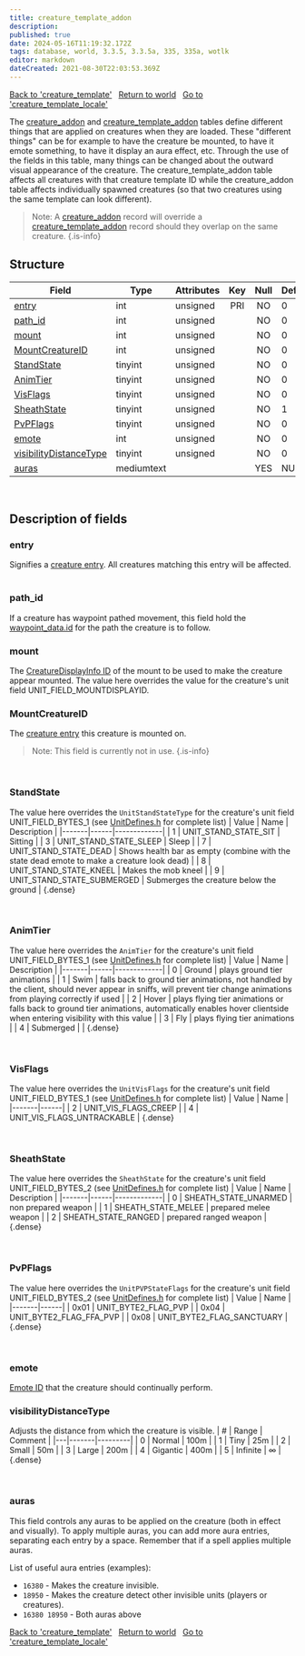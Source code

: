 ```yaml
---
title: creature_template_addon
description:
published: true
date: 2024-05-16T11:19:32.172Z
tags: database, world, 3.3.5, 3.3.5a, 335, 335a, wotlk
editor: markdown
dateCreated: 2021-08-30T22:03:53.369Z
---
```


<a href="https://trinitycore.info/en/database/335/world/creature_template" class="mt-5 v-btn v-btn--depressed v-btn--flat v-btn--outlined theme--light v-size--default darkblue--text text--lighten-3"><span class="v-btn__content"><i aria-hidden="true" class="v-icon notranslate v-icon--left mdi mdi-arrow-left theme--light"></i><span>Back to 'creature_template'</span></span></a>&nbsp;&nbsp;&nbsp;<a href="https://trinitycore.info/en/database/335/world/home" class="mt-5 v-btn v-btn--depressed v-btn--flat v-btn--outlined theme--light v-size--default darkblue--text text--lighten-3"><span class="v-btn__content"><i aria-hidden="true" class="v-icon notranslate v-icon--left mdi mdi-home-outline theme--light"></i><span>Return to world</span></span></a>&nbsp;&nbsp;&nbsp;<a href="https://trinitycore.info/en/database/335/world/creature_template_locale" class="mt-5 v-btn v-btn--depressed v-btn--flat v-btn--outlined theme--light v-size--default darkblue--text text--lighten-3"><span class="v-btn__content"><span>Go to 'creature_template_locale'</span><i aria-hidden="true" class="v-icon notranslate v-icon--right mdi mdi-arrow-right theme--light"></i></span></a>

The [creature_addon](../world/creature_addon) and [creature_template_addon](../world/creature_template_addon)  tables define different things that are applied on creatures when they are loaded. These "different things" can be for example to have the creature be mounted, to have it emote something, to have it display an aura effect, etc. Through the use of the fields in this table, many things can be changed about the outward visual appearance of the creature. The creature_template_addon table affects all creatures with that creature template ID while the creature_addon table affects individually spawned creatures (so that two creatures using the same template can look different).

> Note: A [creature_addon](../world/creature_addon) record will override a [creature_template_addon](../world/creature_template_addon) record should they overlap on the same creature.
{.is-info}

## Structure

| Field | Type | Attributes | Key | Null | Default | Extra | Comment |
| --- | --- | --- | :---: | :---: | --- | --- | --- |
| [entry](#entry) | int | unsigned | PRI | NO | 0 |  |  |
| [path_id](#path_id) | int | unsigned |  | NO | 0 |  |  |
| [mount](#mount) | int | unsigned |  | NO | 0 |  |  |
| [MountCreatureID](#mountcreatureid) | int | unsigned |  | NO | 0 |  |  |
| [StandState](#standstate) | tinyint | unsigned |  | NO | 0 |  |  |
| [AnimTier](#animtier) | tinyint | unsigned |  | NO | 0 |  |  |
| [VisFlags](#visflags) | tinyint | unsigned |  | NO | 0 |  |  |
| [SheathState](#sheathstate) | tinyint | unsigned |  | NO | 1 |  |  |
| [PvPFlags](#pvpflags) | tinyint | unsigned |  | NO | 0 |  |  |
| [emote](#emote) | int | unsigned |  | NO | 0 |  |  |
| [visibilityDistanceType](#visibilitydistancetype) | tinyint | unsigned |  | NO | 0 |  |  |
| [auras](#auras) | mediumtext |  |  | YES | NULL |  |  |
&nbsp;
## Description of fields

### entry
Signifies a [creature entry](../world/creature_template#entry). All creatures matching this entry will be affected.
&nbsp;

### path_id
If a creature has waypoint pathed movement, this field hold the [waypoint_data.id](../world/waypoint_data#id) for the path the creature is to follow.
&nbsp;

### mount
The [CreatureDisplayInfo ID](/files/DBC/335/creaturedisplayinfo#id) of the mount to be used to make the creature appear mounted. The value here overrides the value for the creature's unit field UNIT_FIELD_MOUNTDISPLAYID.
&nbsp;

### MountCreatureID
The [creature entry](../world/creature_template#entry) this creature is mounted on.
> Note: This field is currently not in use.
{.is-info}

&nbsp;

### StandState
The value here overrides the `UnitStandStateType` for the creature's unit field UNIT_FIELD_BYTES_1 (see [UnitDefines.h](https://github.com/TrinityCore/TrinityCore/blob/3.3.5/src/server/game/Entities/Unit/UnitDefines.h) for complete list)
| Value | Name | Description |
|-------|------|-------------|
| 1 | UNIT_STAND_STATE_SIT | Sitting |
| 3 | UNIT_STAND_STATE_SLEEP | Sleep |
| 7 | UNIT_STAND_STATE_DEAD | Shows health bar as empty (combine with the state dead emote to make a creature look dead) |
| 8 | UNIT_STAND_STATE_KNEEL | Makes the mob kneel |
| 9 | UNIT_STAND_STATE_SUBMERGED | Submerges the creature below the ground |
{.dense}

&nbsp;

### AnimTier
The value here overrides the `AnimTier` for the creature's unit field UNIT_FIELD_BYTES_1 (see [UnitDefines.h](https://github.com/TrinityCore/TrinityCore/blob/3.3.5/src/server/game/Entities/Unit/UnitDefines.h) for complete list)
| Value | Name | Description |
|-------|------|-------------|
| 0 | Ground | plays ground tier animations |
| 1 | Swim | falls back to ground tier animations, not handled by the client, should never appear in sniffs, will prevent tier change animations from playing correctly if used |
| 2 | Hover | plays flying tier animations or falls back to ground tier animations, automatically enables hover clientside when entering visibility with this value |
| 3 | Fly | plays flying tier animations |
| 4 | Submerged |   |
{.dense}

&nbsp;

### VisFlags
The value here overrides the `UnitVisFlags` for the creature's unit field UNIT_FIELD_BYTES_1 (see [UnitDefines.h](https://github.com/TrinityCore/TrinityCore/blob/3.3.5/src/server/game/Entities/Unit/UnitDefines.h) for complete list)
| Value | Name |
|-------|------|
| 2 | UNIT_VIS_FLAGS_CREEP |
| 4 | UNIT_VIS_FLAGS_UNTRACKABLE |
{.dense}

&nbsp;

### SheathState
The value here overrides the `SheathState` for the creature's unit field UNIT_FIELD_BYTES_2 (see [UnitDefines.h](https://github.com/TrinityCore/TrinityCore/blob/3.3.5/src/server/game/Entities/Unit/UnitDefines.h) for complete list)
| Value | Name | Description |
|-------|------|-------------|
| 0 | SHEATH_STATE_UNARMED | non prepared weapon |
| 1 | SHEATH_STATE_MELEE | prepared melee weapon |
| 2 | SHEATH_STATE_RANGED | prepared ranged weapon |
{.dense}

&nbsp;

### PvPFlags
The value here overrides the `UnitPVPStateFlags` for the creature's unit field UNIT_FIELD_BYTES_2 (see [UnitDefines.h](https://github.com/TrinityCore/TrinityCore/blob/3.3.5/src/server/game/Entities/Unit/UnitDefines.h) for complete list)
| Value | Name |
|-------|------|
| 0x01 | UNIT_BYTE2_FLAG_PVP |
| 0x04 | UNIT_BYTE2_FLAG_FFA_PVP |
| 0x08 | UNIT_BYTE2_FLAG_SANCTUARY |
{.dense}

&nbsp;

### emote
[Emote ID](/files/DBC/335/emotes#id) that the creature should continually perform.
&nbsp;

### visibilityDistanceType
Adjusts the distance from which the creature is visible.
| # | Range | Comment |
|---|-------|---------|
| 0 | Normal | 100m |
| 1 | Tiny | 25m |
| 2 | Small | 50m |
| 3 | Large | 200m |
| 4 | Gigantic | 400m |
| 5 | Infinite | ∞ |
{.dense}

&nbsp;

### auras
This field controls any auras to be applied on the creature (both in effect and visually). To apply multiple auras, you can add more aura entries, separating each entry by a space. Remember that if a spell applies multiple auras.

List of useful aura entries (examples):
* `16380` - Makes the creature invisible.
* `18950` - Makes the creature detect other invisible units (players or creatures).
* `16380 18950` - Both auras above
&nbsp;

<a href="https://trinitycore.info/en/database/335/world/creature_template" class="mt-5 v-btn v-btn--depressed v-btn--flat v-btn--outlined theme--light v-size--default darkblue--text text--lighten-3"><span class="v-btn__content"><i aria-hidden="true" class="v-icon notranslate v-icon--left mdi mdi-arrow-left theme--light"></i><span>Back to 'creature_template'</span></span></a>&nbsp;&nbsp;&nbsp;<a href="https://trinitycore.info/en/database/335/world/home" class="mt-5 v-btn v-btn--depressed v-btn--flat v-btn--outlined theme--light v-size--default darkblue--text text--lighten-3"><span class="v-btn__content"><i aria-hidden="true" class="v-icon notranslate v-icon--left mdi mdi-home-outline theme--light"></i><span>Return to world</span></span></a>&nbsp;&nbsp;&nbsp;<a href="https://trinitycore.info/en/database/335/world/creature_template_locale" class="mt-5 v-btn v-btn--depressed v-btn--flat v-btn--outlined theme--light v-size--default darkblue--text text--lighten-3"><span class="v-btn__content"><span>Go to 'creature_template_locale'</span><i aria-hidden="true" class="v-icon notranslate v-icon--right mdi mdi-arrow-right theme--light"></i></span></a>
